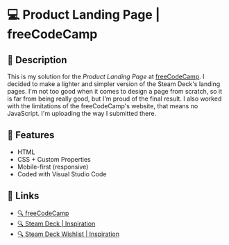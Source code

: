 # 💻 Product Landing Page | freeCodeCamp

## 📖 Description

This is my solution for the *Product Landing Page* at [freeCodeCamp](https://www.freecodecamp.org/). I decided to make a lighter and simpler version of the Steam Deck's landing pages. I'm not too good when it comes to design a page from scratch, so it is far from being really good, but I'm proud of the final result. I also worked with the limitations of the freeCodeCamp's website, that means no JavaScript. I'm uploading the way I submitted there.

## 🔨 Features

* HTML
* CSS + Custom Properties
* Mobile-first (responsive)
* Coded with Visual Studio Code

## 🔗 Links

* [🔍 freeCodeCamp](https://www.freecodecamp.org/)
* [🔍 Steam Deck | Inspiration](https://www.steamdeck.com/en/)
* [🔍 Steam Deck Wishlist | Inspiration](https://store.steampowered.com/steamdeck)